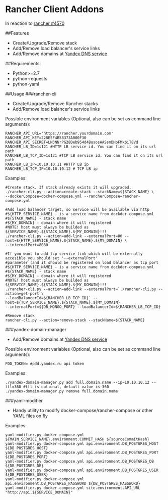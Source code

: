 # Rancher Client Addons
In reaction to [rancher #4570](https://github.com/rancher/rancher/issues/4570) 

##Features
* Create/Upgrade/Remove stack
* Add/Remove load balancer's service links
* Add/Remove domains at [Yandex DNS service](https://pdd.yandex.ru)

##Requirements:
* Python>=2.7
* python-requests
* python-yaml

##Usage
###rancher-cli
* Create/Upgrade/Remove Rancher stacks
* Add/Remove load balancer's service links

Possible environment variables (Optional, also can be set as command line arguments):
```
RANCHER_API_URL='https://rancher.yourdomain.com'
RANCHER_API_KEY=228E5F4B58373A000F30
RANCHER_API_SECRET=LN3NNrPG28Deb954d4BusosAASsmDHoFMkbiT8Vd
RANCHER_LB_ID=1s121 #HTTP LB service id. You can find it on its url path
RANCHER_LB_TCP_ID=1s121 #TCP LB service id. You can find it on its url path
RANCHER_LB_IP=10.10.10.11 #HTTP LB ip
RANCHER_LB_TCP_IP=10.10.10.12 # TCP LB ip
```

Examples:
```
#Create stack. If stack already exists it will upgraded.
./rancher-cli.py --action=create-stack --stackName=${STACK_NAME} \
--dockerCompose=docker-compose.yml --rancherCompose=rancher-compose.yml

#Add load balancer target, so service will be available via http
#${HTTP_SERVICE_NAME} - is a service name from dockder-compose.yml
#${STACK_NAME} - stack name
#${MY_DOMAIN} - domain where it will registered
#NOTE! host must always be builded as ${SERVICE_NAME}.${STACK_NAME}.${MY_DOMAIN}!!!
./rancher-cli.py --action=add-link --externalPort=80 --host=${HTTP_SERVICE_NAME}.${STACK_NAME}.${MY_DOMAIN} \
--internalPort=8080

#If you want to add tcp service link which will be externally accesible you should set '--externalPort' 
#parameter (and it should be registered on load balancer as tcp port
#${HTTP_SERVICE_NAME} - is a service name from dockder-compose.yml
#${STACK_NAME} - stack name
#${MY_DOMAIN} - domain where it will registered
#NOTE! host must always be builded as ${SERVICE_NAME}.${STACK_NAME}.${MY_DOMAIN}!!!
./rancher-cli.py --action=add-link --externalPort=`./rancher-cli.py --action=get-port \
--loadBalancerId=${RANCHER_LB_TCP_ID}` --host=${TCP_SERVICE_NAME}.${STACK_NAME}.${MY_DOMAIN}
--internalPort=${DB_MONGO_PORT} --loadBalancerId=${RANCHER_LB_TCP_ID}

#Remove stack
rancher-cli.py --action=remove-stack --stackName=${STACK_NAME}
```

###yandex-domain-manager
* Add/Remove domains at [Yandex DNS service](https://pdd.yandex.ru)

Possible environment variables (Optional, also can be set as command line arguments):
```
PDD_TOKEN= #pdd.yandex.ru api token
```

Examples:
```
./yandex-domain-manager.py add full.domain.name --ip=10.10.10.12 --ttl=360 #ttl is optional, default value is 360
./yandex-domain-manager.py remove full.domain.name
```


###yaml-modifier
* Handy utility to modify docker-compose/rancher-compose or other YAML files on fly

Examples:
```
yaml-modifier.py docker-compose.yml ${MAIN_SERVICE_NAME}.environment.COMMIT_HASH ${sourceCommitHash}
yaml-modifier.py docker-compose.yml api.environment.DB_POSTGRES_HOST ${DB_POSTGRES_HOST}
yaml-modifier.py docker-compose.yml api.environment.DB_POSTGRES_PORT ${DB_POSTGRES_PORT}
yaml-modifier.py docker-compose.yml api.environment.DB_POSTGRES_DB ${DB_POSTGRES_DB}
yaml-modifier.py docker-compose.yml api.environment.DB_POSTGRES_USER ${DB_POSTGRES_USER}
yaml-modifier.py docker-compose.yml api.environment.DB_POSTGRES_PASSWORD ${DB_POSTGRES_PASSWORD}
yaml-modifier.py docker-compose.yml site.environment.API_URL "http://api.${SERVICE_DOMAIN}"
```

